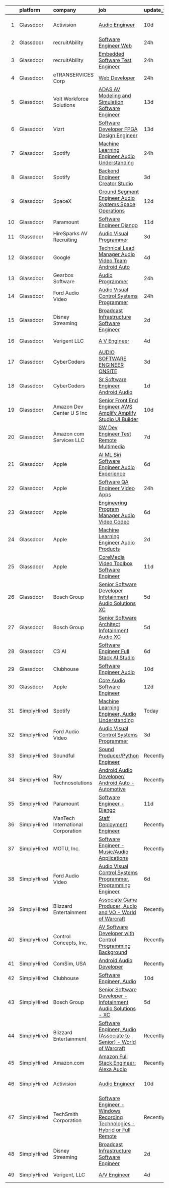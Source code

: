

|    | platform    | company                           | job                                                                                                                                                                                                                                                                                                                                                                                                                                                                                                                                                                                                                                                                                                                                                                                                                                                                                                                                                                                                                                                                                                                                                                                                                                                                                                                                                                                                                                                                                                                                                 | update_time   | location           |
|---:|:------------|:----------------------------------|:----------------------------------------------------------------------------------------------------------------------------------------------------------------------------------------------------------------------------------------------------------------------------------------------------------------------------------------------------------------------------------------------------------------------------------------------------------------------------------------------------------------------------------------------------------------------------------------------------------------------------------------------------------------------------------------------------------------------------------------------------------------------------------------------------------------------------------------------------------------------------------------------------------------------------------------------------------------------------------------------------------------------------------------------------------------------------------------------------------------------------------------------------------------------------------------------------------------------------------------------------------------------------------------------------------------------------------------------------------------------------------------------------------------------------------------------------------------------------------------------------------------------------------------------------|:--------------|:-------------------|
|  1 | Glassdoor   | Activision                        | [Audio Engineer](https://www.glassdoor.com/partner/jobListing.htm?pos=121&ao=1136043&s=58&guid=00000181a9146f9a8ed59f4afe453d80&src=GD_JOB_AD&t=SR&vt=w&cs=1_75b78127&cb=1656399098112&jobListingId=1007947570877&jrtk=3-0-1g6kh8ru62inj001-1g6kh8ruok272800-cc181edf414e04b8-)                                                                                                                                                                                                                                                                                                                                                                                                                                                                                                                                                                                                                                                                                                                                                                                                                                                                                                                                                                                                                                                                                                                                                                                                                                                                     | 10d           | Los Angeles, CA    |
|  2 | Glassdoor   | recruitAbility                    | [Software Engineer  Web](https://www.glassdoor.com/partner/jobListing.htm?pos=106&ao=1110586&s=58&guid=00000181a9146f9a8ed59f4afe453d80&src=GD_JOB_AD&t=SR&vt=w&ea=1&cs=1_bfb2713f&cb=1656399098109&jobListingId=1007966555080&cpc=65CC663E25211861&jrtk=3-0-1g6kh8ru62inj001-1g6kh8ruok272800-05fb4d6cc7b4a6e2--6NYlbfkN0CGG9KWCDlpnNsyBDyIiP_Q0811kl3MMa1wmNp0I1WtkTaTZU1gJWaiKEGe9oYuZ3D82NwfvkQOerpQ1LjaBuDbvB6uCxAAODXHfQeCkMSAOD8S7aQvo_WSKZxxpOOmLCUJUNu4R7yRsJqd4RWsLcW5RUR8eXPMXO_l08npa9KvbOWjmxOql4wmLe6Qto-D8BA8KR78oUXSBgCwuRO09ipm65Pasz2uotU3evW5B6dZnfE2Sb73hbpHtPm1Xrv7sKT4jAnnPDwVhF8w84qNGkffm-zC9yyhFk9uP05DD5OcPhBK1QTVAFOsRLnQNLCNl20lusZnzWhcnHNyxEhNg4S8pCfwocqok-tWDCu_mNvLLIf_rDhYDBdW-c-xcc9eBWWlAVWkja-Ad2Js7tam0ueCyFU0aoq4LLb6QCmorg5muTOYeZsoYnSuZoYnVFv24DZYyH-ZJUH5pHFe4Li_qiEHoimUwqPJTF9xNFYNP2EB7ZGJEixkMLdBoWLAXbkWOue9ASMNkmLNoHpAOtg_hlI8)                                                                                                                                                                                                                                                                                                                                                                                                                                                                                                                                                                                                                                                                   | 24h           | Anaheim, CA        |
|  3 | Glassdoor   | recruitAbility                    | [Embedded Software Test Engineer](https://www.glassdoor.com/partner/jobListing.htm?pos=112&ao=1110586&s=58&guid=00000181a9146f9a8ed59f4afe453d80&src=GD_JOB_AD&t=SR&vt=w&ea=1&cs=1_0e63939f&cb=1656399098110&jobListingId=1007966555295&cpc=0C139D4CAD5A6DB2&jrtk=3-0-1g6kh8ru62inj001-1g6kh8ruok272800-4c487737ebb0d718--6NYlbfkN0CGG9KWCDlpnNsyBDyIiP_Q0811kl3MMa1wmNp0I1WtkTaTZU1gJWaiKEGe9oYuZ3D82NwfvkQOenCpGkD_OriKvhzKdL1WZxROzYo99CGm-NX_xeR_02_AWJLgoXTJe7iTzIv6wSq5hZZpydwJXbmIVRO13JwIIATAK-Eq4t282vLxjznBPVFYBZcLbMVvNru2rVxb8OOrPA6nMx3QYnCPHIDAR8EYqwJGGSKcpzFJ3il3tZ95c5tecHTLVUn4C08JxvZq05Z-R39xK8mk8Wa9ioo87bR_VlsC1rUCBy5JJk36ma1G-1uJ0y0jTVv4olEkeVj2EI054KcHVaKn2MO78YWchk1hAjpqcKJgtusDXEqlsxUlqBb4xzYFFhFbNISQY-4QvBjuAi6BgcPXotOgg7SwhahDrBv1YtRn5XMpVLbGeoK8ietFnw3CMuzV91XdQJF227Z0dLd_5hKGCy7n0Tpe9qANzOSy4oYifZFmjsElD7I3MdbR_leEIWBwMMxP2qAhfMylqevTNszMjKy-)                                                                                                                                                                                                                                                                                                                                                                                                                                                                                                                                                                                                                                                          | 24h           | Anaheim, CA        |
|  4 | Glassdoor   | eTRANSERVICES Corp                | [Web Developer](https://www.glassdoor.com/partner/jobListing.htm?pos=118&ao=1136043&s=58&guid=00000181a9146f9a8ed59f4afe453d80&src=GD_JOB_AD&t=SR&vt=w&ea=1&cs=1_430776a1&cb=1656399098111&jobListingId=1007966492253&jrtk=3-0-1g6kh8ru62inj001-1g6kh8ruok272800-0b4d931cfa313b9a-)                                                                                                                                                                                                                                                                                                                                                                                                                                                                                                                                                                                                                                                                                                                                                                                                                                                                                                                                                                                                                                                                                                                                                                                                                                                                 | 24h           | Remote             |
|  5 | Glassdoor   | Volt Workforce Solutions          | [ADAS AV Modeling and Simulation Software Engineer](https://www.glassdoor.com/partner/jobListing.htm?pos=117&ao=1110586&s=58&guid=00000181a9146f9a8ed59f4afe453d80&src=GD_JOB_AD&t=SR&vt=w&ea=1&cs=1_203c3bea&cb=1656399098111&jobListingId=1007940503666&cpc=F41FEAB56D215062&jrtk=3-0-1g6kh8ru62inj001-1g6kh8ruok272800-4aed30aaca86ea11--6NYlbfkN0Dw5YS5k2p9urruc14icYN1MKKvJIN3Kd2XbyQRMSdz9Vq1-T5-D1XBb80TQ7sp5zYa0rUTbS2gHbSTeMn5VefaYgVj1QWOfv5kBCqmMVm-uQmGCRAkcTAY1DPomdv-7wMKsEtDZIZSlupXV8oFQ6uCJfjIQF00RaQ1i4oIpPyWfIERKH4BQ-LgbCclnT5HmHDSrXdHwZGGA7-nggjnJsK4PGLm0zy55OWhRSogiWUmoZgo28DPK8isgx2xQVqyvqY8WoL5aJ-x3D2vNme1-qeWHemtSP8Z49loKcxCe0fiNB-LeLvnowXZnLQ2cwXI1Fr0hDUrOOtlWB26XNo1iIU1tPXY-BZL-iFb8v7Nhw4XvZvOoxGq4DuDdbvw0dg8WWC_uf3BSrhu1dzYKW3o4jd2I6jl_RgqPA1ml2HZV-0MQWVknQ_0ranPMcUUBSJps1l9c3sq09KxOh1JlIPX6jVjv7ilG_orMT6saa4EsX4OyAMW60F3swXxaIbtjtTwamFGLNjBXdITzfHRunBPon-ZH95i1faY74m0OwLNqYEnGzALE4ZdC9vucti3bwL9rSA%3D)                                                                                                                                                                                                                                                                                                                                                                                                                                                                                                                                                                                          | 13d           | Redmond, WA        |
|  6 | Glassdoor   | Vizrt                             | [Software Developer FPGA Design Engineer](https://www.glassdoor.com/partner/jobListing.htm?pos=126&ao=1136043&s=58&guid=00000181a9146f9a8ed59f4afe453d80&src=GD_JOB_AD&t=SR&vt=w&ea=1&cs=1_922d02b1&cb=1656399098112&jobListingId=1007940151199&jrtk=3-0-1g6kh8ru62inj001-1g6kh8ruok272800-d044dc8a1b9f5834-)                                                                                                                                                                                                                                                                                                                                                                                                                                                                                                                                                                                                                                                                                                                                                                                                                                                                                                                                                                                                                                                                                                                                                                                                                                       | 13d           | San Antonio, TX    |
|  7 | Glassdoor   | Spotify                           | [Machine Learning Engineer  Audio Understanding](https://www.glassdoor.com/partner/jobListing.htm?pos=123&ao=1136043&s=58&guid=00000181a9146f9a8ed59f4afe453d80&src=GD_JOB_AD&t=SR&vt=w&cs=1_0556d72a&cb=1656399098112&jobListingId=1007966430651&jrtk=3-0-1g6kh8ru62inj001-1g6kh8ruok272800-cf8b3597912616eb-)                                                                                                                                                                                                                                                                                                                                                                                                                                                                                                                                                                                                                                                                                                                                                                                                                                                                                                                                                                                                                                                                                                                                                                                                                                     | 24h           | New York, NY       |
|  8 | Glassdoor   | Spotify                           | [Backend Engineer  Creator Studio](https://www.glassdoor.com/partner/jobListing.htm?pos=122&ao=1136043&s=58&guid=00000181a9146f9a8ed59f4afe453d80&src=GD_JOB_AD&t=SR&vt=w&cs=1_f88e08e6&cb=1656399098112&jobListingId=1007961758773&jrtk=3-0-1g6kh8ru62inj001-1g6kh8ruok272800-5563caf55f515b10-)                                                                                                                                                                                                                                                                                                                                                                                                                                                                                                                                                                                                                                                                                                                                                                                                                                                                                                                                                                                                                                                                                                                                                                                                                                                   | 3d            | New York, NY       |
|  9 | Glassdoor   | SpaceX                            | [Ground Segment Engineer  Audio Systems  Space Operations ](https://www.glassdoor.com/partner/jobListing.htm?pos=130&ao=1136043&s=58&guid=00000181a9146f9a8ed59f4afe453d80&src=GD_JOB_AD&t=SR&vt=w&cs=1_fba011ee&cb=1656399098113&jobListingId=1007942796712&jrtk=3-0-1g6kh8ru62inj001-1g6kh8ruok272800-0073999b30d0ecb8-)                                                                                                                                                                                                                                                                                                                                                                                                                                                                                                                                                                                                                                                                                                                                                                                                                                                                                                                                                                                                                                                                                                                                                                                                                          | 12d           | Hawthorne, CA      |
| 10 | Glassdoor   | Paramount                         | [Software Engineer   Django](https://www.glassdoor.com/partner/jobListing.htm?pos=124&ao=1136043&s=58&guid=00000181a9146f9a8ed59f4afe453d80&src=GD_JOB_AD&t=SR&vt=w&cs=1_cef70d38&cb=1656399098112&jobListingId=1007945459406&jrtk=3-0-1g6kh8ru62inj001-1g6kh8ruok272800-35656c58a34a6d4c-)                                                                                                                                                                                                                                                                                                                                                                                                                                                                                                                                                                                                                                                                                                                                                                                                                                                                                                                                                                                                                                                                                                                                                                                                                                                         | 11d           | New York, NY       |
| 11 | Glassdoor   | HireSparks AV Recruiting          | [Audio Visual Programmer](https://www.glassdoor.com/partner/jobListing.htm?pos=108&ao=1110586&s=58&guid=00000181a9146f9a8ed59f4afe453d80&src=GD_JOB_AD&t=SR&vt=w&ea=1&cs=1_6f0f0bd8&cb=1656399098110&jobListingId=1007962152211&cpc=1120CD366D53BFD9&jrtk=3-0-1g6kh8ru62inj001-1g6kh8ruok272800-30d8063e3354d002--6NYlbfkN0CgISsLKYw0qJRFWluNVVgIYeD3xM8qesrjCvAKwjwwKRSQqxAUlElEhVVO1a0J4UkQxuKBuZqvV_u3_SluAO4p8IUus2WhgIZndGn8qQe3dORMnxHXS2SNOdrWatsl1s-WK7elDllfyWsddzaaX4hceKOAmMqhEe6FXSBvAtsWP1x7VpqR8zkOcCsgKwZgXVXDcoUlZww4AK0Lzwn1ZlO2l2FZxnqM9ONjUWPhvaC_caH_dstMKfEs_8OV_wEhRrZp5ozKsp2ijGLUZk9Es6B9AmZHncgoQkMU43Gv4cT22BjfESa7wmovnjsd--S2i1wmzXVDuIWSOSQJ28KqT4z4ZsA_SGNq3QLPg6m_3tAJzxHx1YavLRIvKFfEG8fvQ-UbhLCgxlkvelsg6oat2TK8sc4PvWJJemh5Vr-frRLkiwE2MWA4lD6jtYex3oZZjeXaPssPpkt8ysNCKy0oOC8vlQakmhqkXw20AtbpC5Y_QH_YNdmtt_RX8h4X7o7-FVJ8vYIwFAq8qA%3D%3D)                                                                                                                                                                                                                                                                                                                                                                                                                                                                                                                                                                                                                                                                      | 3d            | Lebanon, NJ        |
| 12 | Glassdoor   | Google                            | [Technical Lead Manager  Audio Video Team  Android Auto](https://www.glassdoor.com/partner/jobListing.htm?pos=129&ao=1136043&s=58&guid=00000181a9146f9a8ed59f4afe453d80&src=GD_JOB_AD&t=SR&vt=w&cs=1_b5618bec&cb=1656399098113&jobListingId=1007959781114&jrtk=3-0-1g6kh8ru62inj001-1g6kh8ruok272800-fdc12da77a50f9ac-)                                                                                                                                                                                                                                                                                                                                                                                                                                                                                                                                                                                                                                                                                                                                                                                                                                                                                                                                                                                                                                                                                                                                                                                                                             | 4d            | Kirkland, WA       |
| 13 | Glassdoor   | Gearbox Software                  | [Audio Programmer](https://www.glassdoor.com/partner/jobListing.htm?pos=120&ao=1136043&s=58&guid=00000181a9146f9a8ed59f4afe453d80&src=GD_JOB_AD&t=SR&vt=w&ea=1&cs=1_2e234c4b&cb=1656399098111&jobListingId=1007967708425&jrtk=3-0-1g6kh8ru62inj001-1g6kh8ruok272800-b083600c6f706150-)                                                                                                                                                                                                                                                                                                                                                                                                                                                                                                                                                                                                                                                                                                                                                                                                                                                                                                                                                                                                                                                                                                                                                                                                                                                              | 24h           | Frisco, TX         |
| 14 | Glassdoor   | Ford Audio Video                  | [Audio Visual Control Systems Programmer](https://www.glassdoor.com/partner/jobListing.htm?pos=101&ao=1110586&s=58&guid=00000181a9146f9a8ed59f4afe453d80&src=GD_JOB_AD&t=SR&vt=w&ea=1&cs=1_a04462bb&cb=1656399098109&jobListingId=1007966355288&cpc=EBF2DBC125F10176&jrtk=3-0-1g6kh8ru62inj001-1g6kh8ruok272800-36738b331c364167--6NYlbfkN0D5Qh5ztHRJazBopTDU4c15ovZ4yuEHLDrRszDAd4mXZfEM9UhCL-UOGfuzT-KuljJpYVIw1oXOZ1GMsBuwYcbR6oCrv4kXg7U7h60kGo76pNQ4Vgp17va90P6lIOGVHVZy6pQFKVPwp2pHBx9bPziScyghkcB7yieHuS10mZy3nbDcQqM8TJGGGV3fCNMMr15CCpncKH8GnhMR1i1rAu1t7GwbbtSeCQJDOEB1cMYurq54Q5J7T_b8Ehg2ruhlW_zGrvl7L_ZODs0mJRwVzzfwN2nG78N7RRol5upLekpUz79gWNPLTukd8Ddr9LaNnjwNFHAX5XhVioIqlSi86sSMGFxtwuAyBvql1oi2SuhmCuimukVOoHR0GG09J1yEO2K6U_odtVpG4nEOxWpJ6I-Nr77j-JVJFYAn06udiN6ocacB2pcz9rJlaGAl3CmwGu7AObAdZjN_zr-h3tiTTQzrmXDgV6VWdoN7gvjNblzP9d4_BpD8X7NX_LLla8ekVIUjLXgzRE_YPA%3D%3D)                                                                                                                                                                                                                                                                                                                                                                                                                                                                                                                                                                                                                                                      | 24h           | Salt Lake City, UT |
| 15 | Glassdoor   | Disney Streaming                  | [Broadcast Infrastructure Software Engineer](https://www.glassdoor.com/partner/jobListing.htm?pos=104&ao=1110586&s=58&guid=00000181a9146f9a8ed59f4afe453d80&src=GD_JOB_AD&t=SR&vt=w&cs=1_c770376b&cb=1656399098108&jobListingId=1007963147677&cpc=FDA93C03AE7AED37&jrtk=3-0-1g6kh8ru62inj001-1g6kh8ruok272800-271821affa5a0a92--6NYlbfkN0DAFTyt7pbDCC2JPO79CSdi1dIb81yjczP5qsKcZIxgiYm3-7g-689UM0rgypL64crqIsY4dSojSUFNQqY8SCC6ez9S3DZ1dU9JGd3hHncTgj0U4_Xbdsgw3fSPxTeM_1uA-4fF6iMuzsHtVhe3Q8QXgJqUyZx63C2u6xxPuZWonazEmYHJAYwAojh3Knw7_bysWEp2ElTs2x5Vt45ZZ4j6r6xqr8SbPMJG1CmO18err5-w7v17fcAYrVuMgOGk6clLE88RMcRSwbHre-x8UehOCw3Wa5YItek81Knlh-mqE06AdxJa-lfznqTpdvErc4O--GnK7jKNpvjAKa19B_Cehj0v-8DOgxojiMx3UeHjgpUeaudHdWbLSJzimq5baH1PkWrZH4FnL5fu5KIjaZ532EUn5qFOL9k51xJ-B76hLM7_CGRMr2uqBbw_T1WlCX8%3D)                                                                                                                                                                                                                                                                                                                                                                                                                                                                                                                                                                                                                                                                                                                                      | 2d            | Decatur, IL        |
| 16 | Glassdoor   | Verigent  LLC                     | [A V Engineer](https://www.glassdoor.com/partner/jobListing.htm?pos=103&ao=1110586&s=58&guid=00000181a9146f9a8ed59f4afe453d80&src=GD_JOB_AD&t=SR&vt=w&ea=1&cs=1_523d0b61&cb=1656399098109&jobListingId=1007959068926&cpc=71D4EE06E32D485A&jrtk=3-0-1g6kh8ru62inj001-1g6kh8ruok272800-cefdd0b814ec614d--6NYlbfkN0AHZxIc0N1kMT8kNUg1DFhCllKZB1i6XRpHyefWo7Z_odW5ISfXKh-8_8EEWFjeM67Td62q0t4R2fcRlhVeVoTQqniyTGbVHUkcF8iISm6ucQz6qy5PtrJaGrT0NnMVIE4rdunGIgoL0djXb7olruQWL1-l8g3rdjZZ61lRFZjOU96yUwbECkQ-OUsgOo9pt_2loQ4kmowt56YOfR_QsNWNMOiQ1riLCt38qKncID3UcYzcxcYLtbT97Mkne1LQ5QT6P9FAX8Kp2NWKUdGYPFy0g2ox_A17jFvOiXFmemv_xD86MhG8MoroHxfdG2gWHwvNycSiTVCmKGi21XtXbMzvX1W-v_YVMQl36cEEvNcQPCTPD4p4PWazxmcwGpsQWHc-Jips-rp5CRsakyEHkW-gETYsAJaQlYvBjBrjIemVboCUhm5zNBtSBDF9PKQcCMffYbEACG6yBPbQIBPXuQcVqvF29uQB11PefIi7hU4jJgbOvspAlCClyEYtUYWq9tgm-CHjEYn8WeKhmFCCh8uwaw9Q-dSWIDo%3D)                                                                                                                                                                                                                                                                                                                                                                                                                                                                                                                                                                                                                                                               | 4d            | Charlotte, NC      |
| 17 | Glassdoor   | CyberCoders                       | [AUDIO SOFTWARE ENGINEER   ONSITE](https://www.glassdoor.com/partner/jobListing.htm?pos=115&ao=1110586&s=58&guid=00000181a9146f9a8ed59f4afe453d80&src=GD_JOB_AD&t=SR&vt=w&ea=1&cs=1_0fa5290e&cb=1656399098111&jobListingId=1007961975224&cpc=F41FEAB56D215062&jrtk=3-0-1g6kh8ru62inj001-1g6kh8ruok272800-b6235e2feb0b0fb5--6NYlbfkN0CpFJQzrgRR8WqXWK1qKKEqALWJw739KlKqr2H-MSI4eoBlI4EFrmor2FYZMP3muM0l2pCdR1lEkYQad70RamWRliXAwblxhpTvQzv0PCj3Pv52ZE0UmBc2zYc2lLn8YXoU1n662mAsLNK_eO1mv5bLozNhwunmvf7eKA6gi_po0JZoiACYKyF3D8-DywpE3MiKkBdaytEWaPxOP25lZG9ezmOOmnXmWxVZN29mRjppYsh-7WWbnvbcrFrPV4gqki8Lci5HHOI0KuQiRE2GZGP7Q9qF1uFm7mnEPMVwm3AuIyM8HhmFl_r1cAQyM4phG2cUmiR3Pkko7GRPdYNFc4Csd-SlVQyXpMMPNgt9yqkZzEYdnpsUf6vudurDcXI5Y7NSZSROfaQ6sL75JoMQspw7rjHtYEjbPKq2VJMO_xxnwckA7PCjYxeFOd0lL_LNjhlQXY7dp14P7hqg7dq96kymoPeMBZnj2K0Bkn514rfF1wqbHWvLPSpD1KS_zS4U6R9XwZtuktoSeyrzKYoxREgbIV5ChJX6NxHRlMnivT2ujVJ56I3sdpR5jic8uz9u54Viz7wmMDuSLF6pemVv1nNZbFmjxYai21pNLo54FibtkC8VWBnp0lrese9kg8fZ4_m634cnHQQ61kkn595S5uGAZvLjPbH2S8hrm1mxiuwLY1JvTX5ke_2-yvW0-6ye25ZZIVBTOgb0urJKJKmBYtkNlvnCZ_qvX5oLJYrsSxcU-3psSjAegvbXZdph5zVNdB9olQLzd7FsIOdHqJgUyvtHIJZa__7TemVjl_cfHhQ04IQQJJW7Sk7fS7JcQuJupjwuuHGfaxli8JFflX_pdX0052fkQvpXW1x9dyUVKQl5DKkvW-rre-rSvVCOjwl3_HA19jqEEsBbbnTWYHFr6Q6vDJg1EeRWz35swbplM2XxW2wDX7_6HRRg9MRsAtJwVeY6pkl8Fvhs6Vlw0vo0iKjBANnLNRuQ1is%3D)                                                                                                                                                                           | 3d            | San Jose, CA       |
| 18 | Glassdoor   | CyberCoders                       | [Sr  Software Engineer   Android Audio](https://www.glassdoor.com/partner/jobListing.htm?pos=116&ao=1110586&s=58&guid=00000181a9146f9a8ed59f4afe453d80&src=GD_JOB_AD&t=SR&vt=w&ea=1&cs=1_2b48444b&cb=1656399098111&jobListingId=1007963884682&cpc=654405A9B1E0A9F5&jrtk=3-0-1g6kh8ru62inj001-1g6kh8ruok272800-ea015c8f8a4b51e4--6NYlbfkN0CpFJQzrgRR8WqXWK1qKKEqALWJw739KlKqr2H-MSI4eoBlI4EFrmor2FYZMP3muM0-lEZjpnVt1AFkJ50x60gmlryvrL8ME_3O8Y-C4EwNulrF1XoRUnI6ALU_lptaNLs_Gyj7dUSlKr7me3KY9JxPX4w39O_q3B2VCWcnABCgY9JBFW7i9VqMMpWKaxx7IplvL4FGWEOX25dJeU4CatcSLc31IrLrhiPIdFApoJUR_bnvZUoU5T4EGz_3H4k7-gKj-vB699wKZPgVYydMMHBde2ubGeY1eBPj4gKWAQMlYs8yIBU_CpNFFjGtTU-qjXSmKIy2n8VK-67I62w0tKPE0uo0QtRIUVKgPEGCYicL2ouCXlW5KzdYnrwwltkQesAvFO82U9I2Etx2akFiWvuS8XODLHoCs94kAv1eLAEY0OH_Lhb3RWvZrF0hvwLYH-asvqKu3DggedhbUsvIm_c7J5NLgz2vgvYls0ZscizSi4SWqzBjVMskxJAQLFSebAg2wgM_0LRPWZYrm6l0OhulroHp6qU9DwsROInKJBuMo1zvF2uxtIwBvTVtiTu9zosd6_DtVxkVPnlEUFQ2qAUozZm8ArENwCRNL3jxIe_f1V2ahlMrlfNFOR1jWwOzLNwbkutCuIEw9C4jWK7KT56-o7F6MVoCZV3DqdwyD-9m3_XPKlQ2WqBQDcpd83evuEUraTJyEvUGgGGaAQPqfObX6O6-la4NOJAClQumcnJb3X5MDdfJPGF80Yib-fvk3D1igvrdRIStRR2XBeYmhHK_U3HseuQyXItEsumombhQzqp0BwCL_xGZbdmvb-UDsAXtnoQXqjih_zqOjkz6o4yufPWhicx5KgTlQ8QwOcp6Hz1icm5vP8xqICt-zKiE0XRErQylFbxzxcrdXKJa4FmxPjUqdBHipzZ7LYk6BFI5JB8Ve6GaaIPIoOD-8JV52A9pSrpLXLnJkTljShVdhR5Mf-v7wteOL8k%3D)                                                                                                                                                                      | 1d            | Encinitas, CA      |
| 19 | Glassdoor   | Amazon Dev Center U S   Inc       | [Senior Front End Engineer   AWS Amplify  Amplify Studio UI Builder](https://www.glassdoor.com/partner/jobListing.htm?pos=128&ao=1136043&s=58&guid=00000181a9146f9a8ed59f4afe453d80&src=GD_JOB_AD&t=SR&vt=w&cs=1_90474cdd&cb=1656399098113&jobListingId=1007947999470&jrtk=3-0-1g6kh8ru62inj001-1g6kh8ruok272800-4bab6270b672291f-)                                                                                                                                                                                                                                                                                                                                                                                                                                                                                                                                                                                                                                                                                                                                                                                                                                                                                                                                                                                                                                                                                                                                                                                                                 | 10d           | Remote             |
| 20 | Glassdoor   | Amazon com Services LLC           | [SW Dev Engineer Test  Remote   Multimedia](https://www.glassdoor.com/partner/jobListing.htm?pos=127&ao=1136043&s=58&guid=00000181a9146f9a8ed59f4afe453d80&src=GD_JOB_AD&t=SR&vt=w&cs=1_9d9452b6&cb=1656399098113&jobListingId=1007952222683&jrtk=3-0-1g6kh8ru62inj001-1g6kh8ruok272800-107a7c6cd60db4af-)                                                                                                                                                                                                                                                                                                                                                                                                                                                                                                                                                                                                                                                                                                                                                                                                                                                                                                                                                                                                                                                                                                                                                                                                                                          | 7d            | Remote             |
| 21 | Glassdoor   | Apple                             | [AI ML   Siri Software Engineer  Audio Experience](https://www.glassdoor.com/partner/jobListing.htm?pos=105&ao=1110586&s=58&guid=00000181a9146f9a8ed59f4afe453d80&src=GD_JOB_AD&t=SR&vt=w&cs=1_6253b55a&cb=1656399098109&jobListingId=1007955803610&cpc=F41FEAB56D215062&jrtk=3-0-1g6kh8ru62inj001-1g6kh8ruok272800-7f8b805f602546e6--6NYlbfkN0BvKrLyj5gPmtZO9T8euul8TCxuuKNOtzRJOomxnwSEodTz2Bc-sPZl1dBMH13w-jOuDdk-f7H56QP6g2bk7OOCTBgEksMJ67_uUG10p_Ob0wBQK04jJ5ef5QVpBRbDcK4zEfyd2XYMJF3E77_Ctt9UCpFMTYW278ZSGzRN2mKPcUpFOFf7_c9zEYOCBL_lN257QSkaiOISMeRlBgUiXqwWyMUOH5-HpS8Rq4EQnjTru-iCzwlcQePb6Lz57KlY3L8Fj3zbnWj6l_7xAeMah-AdNvZiavKf2Z8AoNRgx3wfcgHp7uulAMpfeqHzCooRcIcYaaN4AXD06rK9Nb42ed1ygpLrpYzr1sT034qDGdjp9y5zBX5Hn6nGBjXu4Zimf5HrX--wFAYmph_9W86NxzgxlOaOEu6rUvTLxJOlQC7tNCLMD55Kl6g3Khz3avwKnvSrLJ_TOctRsNjD1Dz11VOYC23nYLzSxYbuEN3mHZ1MltWGDK-nq2NjOPtWqkz6ooPuzf0kgdmcMV8hen6Jc2SvOVEjv-XXpZk0lXiSzoutVhFbLV6JNRGfuACiX_nviIsP6vZKsuGBqEd0cavX60B-1efyrgzZVjs-BGdIjE-LgcVjgFVYcic7d6eScJ5fNklGN2ExqDXvcH1SwhKApxyCLGQl2LqgZtJ0nN_S46vvugV76aZIjVWbppJzZzo5cf1U7YiCw_95skI1IBKPil7z_DNwzzfxgr3ZPZUTPCOR_2TNfbangq1rPMYiksWmqGQhFUJtw8rF9HyKMK97YUsTojgKQp4VWbefN9Y5K4Kt2NaY7vabrsKo9xWhvxp1cLArQ19Q-ATno1azuwtgoiYlwwhjpucKwfsAH9GKPPMIuGdbOtlCGWuIwF5a-vUY3ZHgYTnQJG90nh0XT9ilNIR7KKhsXgPnx00szhPIHNAhf20fpbR1K_2-Wu6ZanFHsN-iDdN0hjxtzu8uy46TYLLonQ1KNzoUNwAgEQFb_E2vSw%3D%3D)                                                                                                                                                  | 6d            | Seattle, WA        |
| 22 | Glassdoor   | Apple                             | [Software QA Engineer   Video Apps](https://www.glassdoor.com/partner/jobListing.htm?pos=125&ao=1136043&s=58&guid=00000181a9146f9a8ed59f4afe453d80&src=GD_JOB_AD&t=SR&vt=w&cs=1_61b5f519&cb=1656399098112&jobListingId=1007967731657&jrtk=3-0-1g6kh8ru62inj001-1g6kh8ruok272800-559d45618ce33fe7-)                                                                                                                                                                                                                                                                                                                                                                                                                                                                                                                                                                                                                                                                                                                                                                                                                                                                                                                                                                                                                                                                                                                                                                                                                                                  | 24h           | Cupertino, CA      |
| 23 | Glassdoor   | Apple                             | [Engineering Program Manager   Audio  Video  Codec](https://www.glassdoor.com/partner/jobListing.htm?pos=109&ao=1110586&s=58&guid=00000181a9146f9a8ed59f4afe453d80&src=GD_JOB_AD&t=SR&vt=w&cs=1_acd6d53b&cb=1656399098109&jobListingId=1007953436763&cpc=654405A9B1E0A9F5&jrtk=3-0-1g6kh8ru62inj001-1g6kh8ruok272800-b17caf65b5d43fda--6NYlbfkN0BvKrLyj5gPmtZO9T8euul8TCxuuKNOtzRJOomxnwSEodTz2Bc-sPZlADHp0xxmf8XfAJfSxRxFuk9x7QFLVgPHrBCi65fHMzUsO8ccZtVB8e1_X2sksr60Kt16ybr2qGEP1DTkV51ixCktGAJgBjhqpBRrHKvR3v59HaHnr1mIzhkOuuStrJ-3K51njTwNBh6JQk0w5-qf_hbs7CHMDGtBvMisOapEaj8SMX8q3dv6PAP90vrCiH5ycFj2eFPgSd1uzd95i08zLELBgtEd4upy-AZJfz_tPzko-2YHTtn_1T6TXmb4wjWvylMgYGcLWMCp6RilXErvIk8Nz__-WQIAbTn9ajE49KDcbehFbeR54_aGeiSaE3WKXIGB3xJ41nFp2Bm2sgjaSQ2syTSYOX96S0SxlrmMjF684KycZxPMmPl9ut3U0zTNkCiIvmtLPIVb-lDZFOutHdcReBqJjc89zwCRz2C6MbePyQZKWpHSmIu1bobrRk2GprjogjX5LfUEOcE7ZeuZmcbgN0XlWJeZs8cv0RzhhdjHqcBJQL8EktsZjMBHjI9hNxoVi6c2gqysSg0d1GIj-xZgn48-Q3sFpCO5UlY2FB10ZnNx2sUi6LoAl4a9VgmKT_SIqGaWAI-e8qAbRK8PQHtagDyXDzR1ipadPRhqj52i7kjHKTcQGw-xyJZhMO36pR0Ua4_v3zi6xGebP4o1RpQ5q5E50VZiO1K2OXxYCfmUUonsgBr4PCgCyc3o1MJH2JIpfO263l6gFTc9vY6Mu3qOv214_cILYPZyEQw_baFlOaQ3IBPfkKmhZyTqVuWelo5ivrqkws9DkuOBXOAtsZVEBVOGolFtZ5AlApWbl_7przw6SUMfWPm82oz01-JCBYJem1Stmpr9V7S2NKKWePwpDDCUglDeyahvNG93_LkX0Tcxq4K7gGq-lSNVMQrFaDynYYQma-7XUvFJe74MmPg0QI9ACei96gjBf0yGcebxDAl1QCrn1A%3D%3D)                                                                                                                                                 | 6d            | Austin, TX         |
| 24 | Glassdoor   | Apple                             | [Machine Learning Engineer  Audio Products](https://www.glassdoor.com/partner/jobListing.htm?pos=107&ao=1110586&s=58&guid=00000181a9146f9a8ed59f4afe453d80&src=GD_JOB_AD&t=SR&vt=w&cs=1_58ac133b&cb=1656399098109&jobListingId=1007963574780&cpc=F4EED0218A761C36&jrtk=3-0-1g6kh8ru62inj001-1g6kh8ruok272800-c49561d505b56c66--6NYlbfkN0BvKrLyj5gPmtZO9T8euul8TCxuuKNOtzRJOomxnwSEodTz2Bc-sPZl8WPllYOnI2hdnddGV9WK-yG4EctdurmsYwC992_5eXYIZR5lJ9xYBk_c5lstKlbpnEOWoZXcRo7NjLf_0wBQDP3kvrgQQTOpgCWfN13f-FPi62jZtSX6_ZEIRRibba17bqzb4osV7lxcgn9eIK2EKVDdD3gYeqwjkJa5XTUgNeCgbhT51ypNiCQwyRJOtH4H_sHGT2n2bUpdDq5Ryb0C8jpB4w_s-6pwIVgk__mN8ir8c1h6ouOkYdVLxB2CbweLhXeq5bohwOp1naZjUsEQAIxT-bjaFpvUszcblk6z0g7ETSNaUiSImitBtBdYob_XTTFantljRnZzpGS9EpVfZN8Pom3r4FzXbNuVR-lDz3pJoQqnTECIHafPTVKunR3J3vzbr-YkE9mPCYNYyvg2M2bg_9Tqk97mtq473e3mUBcAbpJGUaOBm_PzcSA9-HwVWdyXuOVx24WOXfaC0JPYcogIyK-th6ug8XpkKKouJHuwLKu8ek_JUjJW7aT5yFlGH8shv2KtvZKeEzPk-7fP5TRB_kOhAC9vvZu1Z88lyiXWH27cnXWJbNjPweLOyf1tMXI4eAd_kNjbHD_9AjJktGpWvw_DV1FJ9H_fiFjvaOhqq6Ew2vWa7jDt1kW7-xIVzKwApZjbOVwiiVr3YQIpSsDxaZaRoFq5u0wJK0a1BdAdvysaX9xe6cSvn6O9G1H9Va2510bxejHO_HrvGb8hZ09O3cbsyMO17mRFxGq51bVt4kEgYwzAcuA3BtgjfOU-YvdrTOqts7xEc5b15ajGZVzMIZlC5-2JsOzzRIeAJc-4tjRn_-eSevw3NgYzCQll54-4GgDqYY1oQjqmNOHVjv71NPmmoIp4n90JzEvZSduf8SqOP5pnBuiV9lDPoHzl7HHjzlfWX5Z3GCffK5fGhwpdptk4iFTXHj-brPKh_VDO1fn8W7xBMw%3D%3D)                                                                                                                                                         | 2d            | San Diego, CA      |
| 25 | Glassdoor   | Apple                             | [CoreMedia Video Toolbox Software Engineer](https://www.glassdoor.com/partner/jobListing.htm?pos=114&ao=1110586&s=58&guid=00000181a9146f9a8ed59f4afe453d80&src=GD_JOB_AD&t=SR&vt=w&cs=1_caefaeaa&cb=1656399098110&jobListingId=1007944576609&cpc=C4A69CCDBB3B9599&jrtk=3-0-1g6kh8ru62inj001-1g6kh8ruok272800-7889601fe0312571--6NYlbfkN0BvKrLyj5gPmtZO9T8euul8TCxuuKNOtzRJOomxnwSEodTz2Bc-sPZlC5mDe-NOaJhFetg1eOoXYNTG17vkpD0RGAc2-MfyMA48PJ8rUo0QS_W1kNnIBzgZPR0tgqimNYjEEbaHKYLGumBijvSWgLhtYj_OkvRvbkZrb1K-5n6Rpz-EHS10R8cA872eSUrXcZpQDY64Lu4zqoLF2i22iiSRFdi4zgOWJkJF5paxBXdhnhl473KByOKp-JCRP7g8anYxPLUxLMpB6cGWBK9_mBPjApnBMkh8ZbPK49wwAt89N6aF8s7fmFLzCGJLwFEGecUmbIm9TSLgwPFqNpIGBodeqgjkk2QIqIawbVlDAlE19ll9_UTI6BRNHkH9zwCTejQMGPXXrm_JCZG-wT-WNrdPkJ5G1tbemfwTM22lyxehLugqygc7zC12Hmiz-Gkn373wdEAT1QrJzN9PrPZL8BInBRRC8WxU78NFupIUqYz3l62Ndiq0BB1cegNSVhoeCtpkkoQ0A_hWjB1-uxGH4IHe2WcwScw-mDlLg4fpisssAM7FJdV-VKpZ0SM9fwE_Ya0mkGUQSVc8QYU6gJnA9DIqdcCFfGKLMblUgbEyOvnrxVKPekbrsr2x3y4AnoQBAfUEeeQKJNB52ThfiV00t5gekXBNDM-G5PRTU6z1uCRTW-ElYxfGdQl90gIc77UWU0570V7QzLAWzD2-e71kK3iW9_OKaMqL0hwbKmnM0OErSybtxD0TfIZhFEQx5P5j0n1-A0Bmfowbsd3QXfinmmisi3IgWQI4KbWPR0nW_2ePNMh9hddNC2nyqy0vm8Xn8VxRV25ffYg5b9YUBjHqtdcRifkiOBFNv8qENkbq2Ly6Kr44hA8McK-YXxHEMH3hiC33ZxcR7LJzeXoQhIICSPTPH3e60FHUSPdWET21CogKbb4ujnBj5erH0jZ7chQFxsWZlyVcO8WlS-26cDCJ1MqyDThtL12dJ9o%3D)                                                                                                                                                                       | 11d           | San Diego, CA      |
| 26 | Glassdoor   | Bosch Group                       | [Senior Software Developer   Infotainment Audio Solutions   XC](https://www.glassdoor.com/partner/jobListing.htm?pos=110&ao=1110586&s=58&guid=00000181a9146f9a8ed59f4afe453d80&src=GD_JOB_AD&t=SR&vt=w&cs=1_82eb9b9b&cb=1656399098109&jobListingId=1007957424145&cpc=E773D000C9BC26FA&jrtk=3-0-1g6kh8ru62inj001-1g6kh8ruok272800-3e359e8a7b640dde--6NYlbfkN0C6GWNaujYxALY5cE2_tEHrxFJ_nxpjx3wh1ke1yD6QSF_gWAnu0BYVTdBq5zeqwu-GkWZbW-y7449g3vPIEnvJ963c2bwh1m0wFhQMiPPf_K3ZQEd4orSbtmDqmwRasg_dKiDgJshRRxWLPfIcnWv9TdwZ2YJqCK64xFoIrNLgfWkZLG5LYRL253iX8qRAuyCMyej-NAxtJ0Csb1z85egcz_9D_8WYoHlyzNLrQtw49I00XClIt_myYqAUEXEGdV1u9sCJjUYxai__GP6qENQiLeZfI5XkaXJnGQrAUdEHAqraWy4_8m24HcFI1sNrMF_O2JvIViyGnSFpTI24RxQ9LZhUC9Y73Ioe17MbXrr_40cfpITi6uMN_aTBpOL2vWbyVyvECEUnjZHOPyLd7p-NvERQ5Wnyi2jtRzqKcWIrHdl0wR7iEDvfw5cCwjLyCHNOE18j2v20d9QcWIOgVFJV_E7zEL9KvKOCajtymcRCcls0oADQzD6zQjn24aFWD-2e6tUglmV6KlnZ90zJEnjwJWa8Ove2nChyeSCh_AWWZi9_m14_Uf3RtMsR73bWYE-irA0LFPX7gMkgeLeZ-yJSGBDCUf_sA7x0cUdyBTcJ_t-WVX-grYHpn9NK6-jm5wF0n6ytsXlP0BWnQHWWN3iobyN34p4P6RzWtO3hCkzThWhs5HNQlP612ndE2vSKqbB-oQB9_G3hEU_WnUTRM-NvX-_vSQJXyy8JpAY5MchIqkRhrfsrY73gOf--xs7KbMmJjWthdjm2oAMD0cdpVrZvSe7n6FAr0eNukoRpOhM3Mce7CAxOgakA62asvj2ByFkZekhnfgnHw4YCVKp2_ezKHoLBueUkEnv-0lyeOGY233ZGwCrECKXny4r3SGyPIMHaJCTsRvdNYOy8Ug6N12q53nL-V_Df1UPJALMawrB9Lbe0m49mSuR2DZG_BJsFJSgoNz6q6Oxne343HNlpRJVXsSVZJVdLGVj7l0DkxCzkQ2CJOx380HVrG8JenfEgWJhEUU5wHXP6-0xpyhhLxjLJlouohcMkhsGSL9EMC7NZJdRTe6tpoNdMuO6_MWQ5as5AM9adjdW5x5__fsYxmLsonTz8bvmznm_XeBO0dFJZenO1pB5NPxor) | 5d            | Plymouth, MI       |
| 27 | Glassdoor   | Bosch Group                       | [Senior Software Architect   Infotainment Audio   XC](https://www.glassdoor.com/partner/jobListing.htm?pos=111&ao=1110586&s=58&guid=00000181a9146f9a8ed59f4afe453d80&src=GD_JOB_AD&t=SR&vt=w&cs=1_9e139364&cb=1656399098110&jobListingId=1007957424152&cpc=45DC3EB807283E85&jrtk=3-0-1g6kh8ru62inj001-1g6kh8ruok272800-0b68e1a7df5e7c94--6NYlbfkN0C6GWNaujYxALY5cE2_tEHrxFJ_nxpjx3wh1ke1yD6QSF_gWAnu0BYVTdBq5zeqwu-GkWZbW-y74xdAex0ON_AyBmFgpbwJhnpp3ZfuWLf4pT1CGDb4umn1GDx8JvDr6pyqQJ8rki5-mRHEqKO6ocBSPTILDk9Pe0G2xfvDDQP9e664x4DM0VHOXcqOCzPjifL3i49J_4yhq_X6RT5f2ZNDNx_Rr26eIMm6e4Xtn8fOWyVH_82u3YF6ig92gzQ0_fQvrAbp-IFEskEknNrejKusY02fr4t043JYV-USmta5uNrQlxR2keDzXHh2lw5FuetAJLemZo_tYjbTNQM_tWAl7W-vdaJajf79QwsnM2qT1JZx-u8nEAS7TE3gKlJ8Iex52n5y0abwoN8o1Skssiy1nDynBzkGJfAcG0TBfw6DhZgV1sWYCieSpVjpF14Jq8OdIJQ3bbUkdLXfkiZzFTXhU1O7l8cYDG4u-iIUSADp6hCitgoyrpw7XNa_WcweQ3SElE2uHaL732w3-qAXUoh55gHdGtoBAvkR_92kD_bgEfUaonckIlgOpRnYA4VJ215EcepekQGeel3hCwWExQaI8PzY-POUZhDCodBqiB5yv7evTNh4GejuZ8-gppKkDz5wl--dEgYelbQKCeX2sQDSSt6yC_BxcgEHGXrZ5ufEhi9oUeQvAmhg7H8kzEm7p5fOn0gb5CzODLp141RoRJbrG_o3bgDdFzMvno0BirtGIglc86H5o43cSSKV1XOuquiUvdQcmgy-07LIYzGSlalOs7BcyW37oJNty-ynaBm4-n-aLyVmZrxT7p--pWqXowD7QmXpIgAJXiTqZ2dEQ5JYIBZ7hrqwfpJzgKjo4sTvY6RDQvAxDZvNZVcKAgzhYe_6mqOedz9b3cwtuiCCWtK97ez1B43lgQUksYW47vCahcRhYnCaC_M7iGu2QF1HrwEn3x8TWvTvG8JPKe8NoLM_VQlT3SF4ynJuxlvZrsoTCahaNKmuoX8ILjFVJ_sVCrurLgnrooa6N8PZsbZ_nlIrf60BUnToNmA48psxBHjk3mYxcRSl0Zs1kYNMrEmCMsm7tyjp4QkuRfPF8F4gkVqHJiB3QaHuGJnsE9kI3ycJdg%3D%3D)               | 5d            | Plymouth, MI       |
| 28 | Glassdoor   | C3 AI                             | [Software Engineer  Full Stack   AI Studio](https://www.glassdoor.com/partner/jobListing.htm?pos=102&ao=1110586&s=58&guid=00000181a9146f9a8ed59f4afe453d80&src=GD_JOB_AD&t=SR&vt=w&cs=1_b195ac6e&cb=1656399098108&jobListingId=1007955521196&cpc=55FC80EBF760BBE8&jrtk=3-0-1g6kh8ru62inj001-1g6kh8ruok272800-8a96c50a49112854--6NYlbfkN0D4bo66PM1kCl6wRamJJ6msh9qR2jct2W0HPAxD2Z39HPVI8R92fM7vzalm-pQ8GBExpZt1b7x_CaGnJC1eJHHElY3_0rZtjkaWreWzEcucCyAKoItwTx0qOk4CRfNPmUwKX9_KrYPTeugbMyURB8cqgV62Xjxj1I7shyLNe47xDgoMvdvjZUv5cPupm8ZDMtvr_1898GNO4DNHqxjga8I2mHZgrQNdGMDL9Q2wP9cJLmx2dnZ2lrEtt33cQ7sbFACR6xYlN2HpvSfSIlk23Apw2DM6jMl38z2h131f74Su3tIPURuDwXuIcuqj3IrTQo5Avoa0G0RLiZ5Md9GvKyKSK8-aIrP2IZ_NK3T0KBInmeMysP7-OV-3TPP9pfpqryA3_z7Sv15cOKvSSSuQvgOviDm9DkqzataQqcqEhdwnEoajMw1V--4VG91aqwtO2QkEW3bq7ER-oA%3D%3D)                                                                                                                                                                                                                                                                                                                                                                                                                                                                                                                                                                                                                                                                                                                         | 6d            | Redwood City, CA   |
| 29 | Glassdoor   | Clubhouse                         | [Software Engineer  Audio](https://www.glassdoor.com/partner/jobListing.htm?pos=119&ao=1136043&s=58&guid=00000181a9146f9a8ed59f4afe453d80&src=GD_JOB_AD&t=SR&vt=w&cs=1_5c16fe8d&cb=1656399098111&jobListingId=1007948431970&jrtk=3-0-1g6kh8ru62inj001-1g6kh8ruok272800-6d5538c8d3713167-)                                                                                                                                                                                                                                                                                                                                                                                                                                                                                                                                                                                                                                                                                                                                                                                                                                                                                                                                                                                                                                                                                                                                                                                                                                                           | 10d           | Remote             |
| 30 | Glassdoor   | Apple                             | [Core Audio Software Engineer](https://www.glassdoor.com/partner/jobListing.htm?pos=113&ao=1110586&s=58&guid=00000181a9146f9a8ed59f4afe453d80&src=GD_JOB_AD&t=SR&vt=w&cs=1_e9df7dde&cb=1656399098110&jobListingId=1007943800860&cpc=F41FEAB56D215062&jrtk=3-0-1g6kh8ru62inj001-1g6kh8ruok272800-4335b94b1b1435c1--6NYlbfkN0BvKrLyj5gPmtZO9T8euul8TCxuuKNOtzRJOomxnwSEodTz2Bc-sPZl29JElYHfcoQMg1iO6W3xEPAeiaN3Z9lRyRlT8Ju0gyans908BVPJ8isodJ-SuMY0mrK9UmoghoWxaVDhWCTlkiZsBlHga9KAZ_WT2_zlazxa5DEwg8UElZyiXODP7omwnkoovZmafLxxL9ke0u0z_6TIIb4TOwnqJRxhIX3r4pzy6iGItVgxRxJBHUmWoengGtj2KLtOofqs27LmwRdxjlGRPCeL-EDVhH70xG5_P2FQAeOcO7EpuvKUgkViL-cR_vehH43O5Wh5oQyhp6vSt0gOSKUhUJRjT4ff1yju0WJ3zlXqChZjAk9nNCqAXiPauiqgaroaxWO8Pn8T5c15l6QtT63ZtNTTUisAFxsBypAZnA16TDNPwlR4ZsnfZmD7f16zJ6dgPoVItfRMXvu5p3qGjVZwB0LGJbz1TzNL8UtBtkA0WgURNuemQbCzSSx2lTypvDpTpdR6Yg3OSvXkOHLKoKRLH2VbXO5RbUnCLAAlJre-O4qoXEAPPwi5TM_hutLPU_zpYH16o_3ZdeAphvjFKOjr5yNNAwcFj47iZ2tRMShUVQNHy-mlUYKkVXTJWoKMWzYTanQWoHfoUId5OwiL08C48E6YVhXUPt-lsKw3qmYxnPov96-wFgW5YNl2SNzafFEW_79MwWP7i8-w9FJ0mqiUIcRUybU3SVSY7LHK8rRZwtQQRnm3GLG4y8_QAM305wXSYj3gUFxayzYqIKYeV1lzQCzAzf2uZhDHW-Mk0JK0L8YdJny6C7pcrOHw1sudZ6Zgrts2GfNRC8nEiE5Bs_7dIQvMrDiD_6B8YRg4BQzfnfkukgvtKRC7sZi8-9DDcXq8iaoWbCfIO0JI_c-pKN36J14-1-SpvMPrjnNazpA88DvtMSMBh_Qgzqfa3kjZkymavp27PuMBzIxDIA%3D%3D)                                                                                                                                                                                                      | 12d           | Culver City, CA    |
| 31 | SimplyHired | Spotify                           | [Machine Learning Engineer, Audio Understanding](https://www.simplyhired.com/job/10I7mfnpJ9ztvxti8o_7rHSjRdLO9E7sRdr6QJn5heqYCjhj9UxfmQ?q=sound+developer)                                                                                                                                                                                                                                                                                                                                                                                                                                                                                                                                                                                                                                                                                                                                                                                                                                                                                                                                                                                                                                                                                                                                                                                                                                                                                                                                                                                          | Today         | New York, NY       |
| 32 | SimplyHired | Ford Audio Video                  | [Audio Visual Control Systems Programmer](https://www.simplyhired.com/job/LtVc8FCZpZ7s_FwVmi5c8VO2C8lnkSlQTmxEN7Mb7vifWvkc3x9Dgw?q=sound+developer)                                                                                                                                                                                                                                                                                                                                                                                                                                                                                                                                                                                                                                                                                                                                                                                                                                                                                                                                                                                                                                                                                                                                                                                                                                                                                                                                                                                                 | 3d            | Dallas, TX         |
| 33 | SimplyHired | Soundful                          | [Sound Producer/Python Engineer](https://www.simplyhired.com/job/fKwTfqRWVzhZJJT6yoybTUB5_pL76wxlddnu6kqy2_naoU7JVaHVBQ?q=sound+developer)                                                                                                                                                                                                                                                                                                                                                                                                                                                                                                                                                                                                                                                                                                                                                                                                                                                                                                                                                                                                                                                                                                                                                                                                                                                                                                                                                                                                          | Recently      | Remote             |
| 34 | SimplyHired | Ray Technosolutions               | [Android Audio Developer/ Android Auto - Automotive](https://www.simplyhired.com/job/qQOlLbbjAxw2xOxbfv-sTtFaZRlH33uUPcK0-WdA81yUVApFDdaS1w?q=sound+developer)                                                                                                                                                                                                                                                                                                                                                                                                                                                                                                                                                                                                                                                                                                                                                                                                                                                                                                                                                                                                                                                                                                                                                                                                                                                                                                                                                                                      | Recently      | Remote             |
| 35 | SimplyHired | Paramount                         | [Software Engineer - Django](https://www.simplyhired.com/job/uVo16lncaaYvqQ3hQyz6mZUCMXjbhfsJwpuMVTHwx13p-hQewFy35g?q=sound+developer)                                                                                                                                                                                                                                                                                                                                                                                                                                                                                                                                                                                                                                                                                                                                                                                                                                                                                                                                                                                                                                                                                                                                                                                                                                                                                                                                                                                                              | 11d           | New York, NY       |
| 36 | SimplyHired | ManTech International Corporation | [Staff Deployment Engineer](https://www.simplyhired.com/job/yPDQ9_tPGp_8aufyeI2VJy4oOgwa1eZMATiJXNsYgtEmMWFMC5VaPQ?q=sound+developer)                                                                                                                                                                                                                                                                                                                                                                                                                                                                                                                                                                                                                                                                                                                                                                                                                                                                                                                                                                                                                                                                                                                                                                                                                                                                                                                                                                                                               | Recently      | Patuxent River, MD |
| 37 | SimplyHired | MOTU, Inc.                        | [Software Engineer - Music/Audio Applications](https://www.simplyhired.com/job/VuLJ-igMUjfIMfjwleX6wwPZbjhPLCU5FU_neKZXVevucWcq5lQRNg?q=sound+developer)                                                                                                                                                                                                                                                                                                                                                                                                                                                                                                                                                                                                                                                                                                                                                                                                                                                                                                                                                                                                                                                                                                                                                                                                                                                                                                                                                                                            | Recently      | Cambridge, MA      |
| 38 | SimplyHired | Ford Audio Video                  | [Audio Visual Control Systems Programmer, Programming Engineer](https://www.simplyhired.com/job/cCYHZ8no38RaZHiJvSLzHA5frlDxIHohQIml1pmR3EAXyjz9nGWgCQ?q=sound+developer)                                                                                                                                                                                                                                                                                                                                                                                                                                                                                                                                                                                                                                                                                                                                                                                                                                                                                                                                                                                                                                                                                                                                                                                                                                                                                                                                                                           | 6d            | Oklahoma City, OK  |
| 39 | SimplyHired | Blizzard Entertainment            | [Associate Game Producer, Audio and VO - World of Warcraft](https://www.simplyhired.com/job/Qhqe4CnB2oukwYg9F45fXm0ZRluiM9k77oN84DHqW1zAWun9LbUnig?q=sound+developer)                                                                                                                                                                                                                                                                                                                                                                                                                                                                                                                                                                                                                                                                                                                                                                                                                                                                                                                                                                                                                                                                                                                                                                                                                                                                                                                                                                               | Recently      | Irvine, CA         |
| 40 | SimplyHired | Control Concepts, Inc.            | [AV Software Developer with Control Programming Background](https://www.simplyhired.com/job/zf3YnnJDNiC6b0ESIfX1wb6GR5YzneQS6hftmUv4-Y_toUSDhN2jMQ?q=sound+developer)                                                                                                                                                                                                                                                                                                                                                                                                                                                                                                                                                                                                                                                                                                                                                                                                                                                                                                                                                                                                                                                                                                                                                                                                                                                                                                                                                                               | Recently      | Fairfield, NJ      |
| 41 | SimplyHired | ComSim, USA                       | [Android Audio Developer](https://www.simplyhired.com/job/cUadKi4zglQMu3gC-tij2FdrLZ3ySmNcqjsCE03wMiKn-PWyyqNjWQ?q=sound+developer)                                                                                                                                                                                                                                                                                                                                                                                                                                                                                                                                                                                                                                                                                                                                                                                                                                                                                                                                                                                                                                                                                                                                                                                                                                                                                                                                                                                                                 | Recently      | Novi, MI           |
| 42 | SimplyHired | Clubhouse                         | [Software Engineer, Audio](https://www.simplyhired.com/job/8CTKK_ziF7LTTbn2qou9xN42zB00dj-QVvPNce_fV-OgDctQBXIzrw?q=sound+developer)                                                                                                                                                                                                                                                                                                                                                                                                                                                                                                                                                                                                                                                                                                                                                                                                                                                                                                                                                                                                                                                                                                                                                                                                                                                                                                                                                                                                                | 10d           | Remote             |
| 43 | SimplyHired | Bosch Group                       | [Senior Software Developer - Infotainment Audio Solutions - XC](https://www.simplyhired.com/job/zMRjSK9D3BtmcVU9p9zDwOEDlm8AhFiL5A_28iCz1pvrrdcw6SKIlw?q=sound+developer)                                                                                                                                                                                                                                                                                                                                                                                                                                                                                                                                                                                                                                                                                                                                                                                                                                                                                                                                                                                                                                                                                                                                                                                                                                                                                                                                                                           | 5d            | Plymouth, MI       |
| 44 | SimplyHired | Blizzard Entertainment            | [Software Engineer, Audio (Associate to Senior) - World of Warcraft](https://www.simplyhired.com/job/odcnVPcL4QPACt7wzLJ3Ryp4adGbC-M3fWQGlTNGX7GyvAyEnceQ8w?q=sound+developer)                                                                                                                                                                                                                                                                                                                                                                                                                                                                                                                                                                                                                                                                                                                                                                                                                                                                                                                                                                                                                                                                                                                                                                                                                                                                                                                                                                      | Recently      | Irvine, CA         |
| 45 | SimplyHired | Amazon.com                        | [Amazon Full Stack Engineer: Alexa Audio](https://www.simplyhired.com/job/veR5HI4Ro4Tz0YLpBtxee6mMOWlgbZCHiS7GngsgNwfseV3DCR46zw?q=sound+developer)                                                                                                                                                                                                                                                                                                                                                                                                                                                                                                                                                                                                                                                                                                                                                                                                                                                                                                                                                                                                                                                                                                                                                                                                                                                                                                                                                                                                 | Recently      | United States      |
| 46 | SimplyHired | Activision                        | [Audio Engineer](https://www.simplyhired.com/job/XYQzuphw4NSoRJSQq8RPtPyhQ46Z7DNOHjGZKpV4zfm4u-p0WffORQ?q=sound+developer)                                                                                                                                                                                                                                                                                                                                                                                                                                                                                                                                                                                                                                                                                                                                                                                                                                                                                                                                                                                                                                                                                                                                                                                                                                                                                                                                                                                                                          | 10d           | Los Angeles, CA    |
| 47 | SimplyHired | TechSmith Corporation             | [Software Engineer - Windows Recording Technologies - Hybrid or Full Remote](https://www.simplyhired.com/job/zBhc1RWqFusItf9jc0nW1vLB2BaY33ebf7oStA7j3h0GOsqx6L8mUQ?q=sound+developer)                                                                                                                                                                                                                                                                                                                                                                                                                                                                                                                                                                                                                                                                                                                                                                                                                                                                                                                                                                                                                                                                                                                                                                                                                                                                                                                                                              | Recently      | Michigan           |
| 48 | SimplyHired | Disney Streaming                  | [Broadcast Infrastructure Software Engineer](https://www.simplyhired.com/job/huCA1II1q0a2GccC09qrHY4KfrnLt89q6zh-Oa2KoN9ojYOKVF5Ajg?q=sound+developer)                                                                                                                                                                                                                                                                                                                                                                                                                                                                                                                                                                                                                                                                                                                                                                                                                                                                                                                                                                                                                                                                                                                                                                                                                                                                                                                                                                                              | 2d            | Joliet, IL         |
| 49 | SimplyHired | Verigent, LLC                     | [A/V Engineer](https://www.simplyhired.com/job/PISfePFKx-y_tJ8dDbkntBjVb3AEfsFPQvsEFTlxQnTfc_e393sH6g?q=sound+developer)                                                                                                                                                                                                                                                                                                                                                                                                                                                                                                                                                                                                                                                                                                                                                                                                                                                                                                                                                                                                                                                                                                                                                                                                                                                                                                                                                                                                                            | 4d            | Charlotte, NC      |